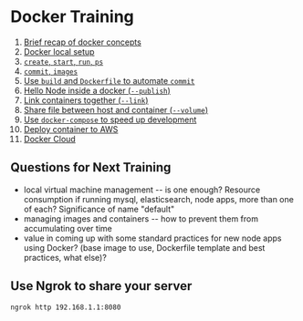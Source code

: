 # Docker Training

1. [Brief recap of docker concepts](./1-brief-recap-of-docker-concepts.md)
2. [Docker local setup](./2-docker-local-setup.md)
3. [`create`, `start`, `run`, `ps`](./3-create-start-run-ps.md)
4. [`commit`, `images`](./4-commit-images.md)
5. [Use `build` and `Dockerfile` to automate `commit`](./5-use-build-and-dockerfile-to-automate-commit.md)
6. [Hello Node inside a docker (`--publish`)](./6-hello-node-inside-a-docker---publish.md)
7. [Link containers together (`--link`)](./7-link-containers-together---link.md)
8. [Share file between host and container (`--volume`)](./8-share-file-between-host-and-container---volume.md)
9. [Use `docker-compose` to speed up development](./9-use-docker-compose-to-speed-up-development.md)
10. [Deploy container to AWS](./10-deploy-container-to-aws.md)
11. [Docker Cloud](./11-docker-cloud.md)


## Questions for Next Training

- local virtual machine management -- is one enough? Resource consumption if running mysql, elasticsearch, node apps, more than one of each? Significance of name "default"
- managing images and containers -- how to prevent them from accumulating over time
- value in coming up with some standard practices for new node apps using Docker? (base image to use, Dockerfile template and best practices, what else)?

## Use Ngrok to share your server

```sh
ngrok http 192.168.1.1:8080
```
